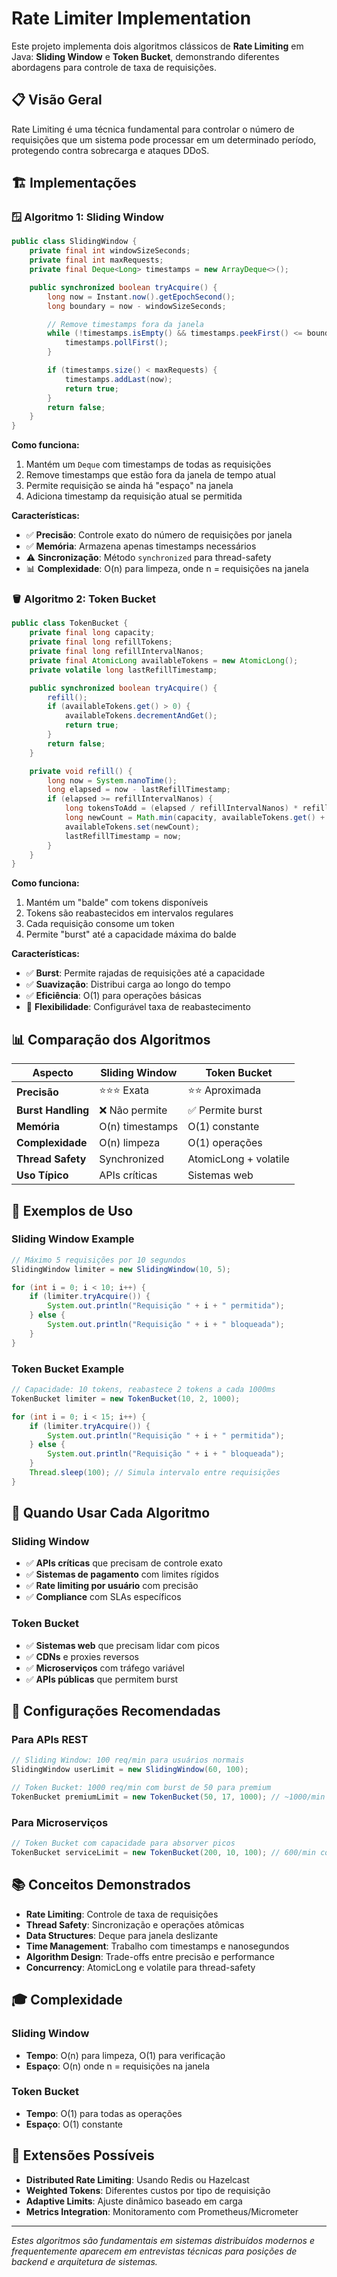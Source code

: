# Rate Limiter Implementation

Este projeto implementa dois algoritmos clássicos de **Rate Limiting** em Java: **Sliding Window** e **Token Bucket**, demonstrando diferentes abordagens para controle de taxa de requisições.

## 📋 Visão Geral

Rate Limiting é uma técnica fundamental para controlar o número de requisições que um sistema pode processar em um determinado período, protegendo contra sobrecarga e ataques DDoS.

## 🏗️ Implementações

### 🪟 Algoritmo 1: Sliding Window

```java
public class SlidingWindow {
    private final int windowSizeSeconds;
    private final int maxRequests;
    private final Deque<Long> timestamps = new ArrayDeque<>();

    public synchronized boolean tryAcquire() {
        long now = Instant.now().getEpochSecond();
        long boundary = now - windowSizeSeconds;

        // Remove timestamps fora da janela
        while (!timestamps.isEmpty() && timestamps.peekFirst() <= boundary) {
            timestamps.pollFirst();
        }

        if (timestamps.size() < maxRequests) {
            timestamps.addLast(now);
            return true;
        }
        return false;
    }
}
```

**Como funciona:**
1. Mantém um `Deque` com timestamps de todas as requisições
2. Remove timestamps que estão fora da janela de tempo atual
3. Permite requisição se ainda há "espaço" na janela
4. Adiciona timestamp da requisição atual se permitida

**Características:**
- ✅ **Precisão**: Controle exato do número de requisições por janela
- ✅ **Memória**: Armazena apenas timestamps necessários
- ⚠️ **Sincronização**: Método `synchronized` para thread-safety
- 📊 **Complexidade**: O(n) para limpeza, onde n = requisições na janela

### 🪣 Algoritmo 2: Token Bucket

```java
public class TokenBucket {
    private final long capacity;
    private final long refillTokens;
    private final long refillIntervalNanos;
    private final AtomicLong availableTokens = new AtomicLong();
    private volatile long lastRefillTimestamp;

    public synchronized boolean tryAcquire() {
        refill();
        if (availableTokens.get() > 0) {
            availableTokens.decrementAndGet();
            return true;
        }
        return false;
    }

    private void refill() {
        long now = System.nanoTime();
        long elapsed = now - lastRefillTimestamp;
        if (elapsed >= refillIntervalNanos) {
            long tokensToAdd = (elapsed / refillIntervalNanos) * refillTokens;
            long newCount = Math.min(capacity, availableTokens.get() + tokensToAdd);
            availableTokens.set(newCount);
            lastRefillTimestamp = now;
        }
    }
}
```

**Como funciona:**
1. Mantém um "balde" com tokens disponíveis
2. Tokens são reabastecidos em intervalos regulares
3. Cada requisição consome um token
4. Permite "burst" até a capacidade máxima do balde

**Características:**
- ✅ **Burst**: Permite rajadas de requisições até a capacidade
- ✅ **Suavização**: Distribui carga ao longo do tempo
- ✅ **Eficiência**: O(1) para operações básicas
- 🔧 **Flexibilidade**: Configurável taxa de reabastecimento

## 📊 Comparação dos Algoritmos

| Aspecto | Sliding Window | Token Bucket |
|---------|----------------|--------------|
| **Precisão** | ⭐⭐⭐ Exata | ⭐⭐ Aproximada |
| **Burst Handling** | ❌ Não permite | ✅ Permite burst |
| **Memória** | O(n) timestamps | O(1) constante |
| **Complexidade** | O(n) limpeza | O(1) operações |
| **Thread Safety** | Synchronized | AtomicLong + volatile |
| **Uso Típico** | APIs críticas | Sistemas web |

## 🚀 Exemplos de Uso

### Sliding Window Example
```java
// Máximo 5 requisições por 10 segundos
SlidingWindow limiter = new SlidingWindow(10, 5);

for (int i = 0; i < 10; i++) {
    if (limiter.tryAcquire()) {
        System.out.println("Requisição " + i + " permitida");
    } else {
        System.out.println("Requisição " + i + " bloqueada");
    }
}
```

### Token Bucket Example
```java
// Capacidade: 10 tokens, reabastece 2 tokens a cada 1000ms
TokenBucket limiter = new TokenBucket(10, 2, 1000);

for (int i = 0; i < 15; i++) {
    if (limiter.tryAcquire()) {
        System.out.println("Requisição " + i + " permitida");
    } else {
        System.out.println("Requisição " + i + " bloqueada");
    }
    Thread.sleep(100); // Simula intervalo entre requisições
}
```

## 🎯 Quando Usar Cada Algoritmo

### Sliding Window
- ✅ **APIs críticas** que precisam de controle exato
- ✅ **Sistemas de pagamento** com limites rígidos
- ✅ **Rate limiting por usuário** com precisão
- ✅ **Compliance** com SLAs específicos

### Token Bucket
- ✅ **Sistemas web** que precisam lidar com picos
- ✅ **CDNs** e proxies reversos
- ✅ **Microserviços** com tráfego variável
- ✅ **APIs públicas** que permitem burst

## 🔧 Configurações Recomendadas

### Para APIs REST
```java
// Sliding Window: 100 req/min para usuários normais
SlidingWindow userLimit = new SlidingWindow(60, 100);

// Token Bucket: 1000 req/min com burst de 50 para premium
TokenBucket premiumLimit = new TokenBucket(50, 17, 1000); // ~1000/min
```

### Para Microserviços
```java
// Token Bucket com capacidade para absorver picos
TokenBucket serviceLimit = new TokenBucket(200, 10, 100); // 600/min com burst
```

## 📚 Conceitos Demonstrados

- **Rate Limiting**: Controle de taxa de requisições
- **Thread Safety**: Sincronização e operações atômicas
- **Data Structures**: Deque para janela deslizante
- **Time Management**: Trabalho com timestamps e nanosegundos
- **Algorithm Design**: Trade-offs entre precisão e performance
- **Concurrency**: AtomicLong e volatile para thread-safety

## 🎓 Complexidade

### Sliding Window
- **Tempo**: O(n) para limpeza, O(1) para verificação
- **Espaço**: O(n) onde n = requisições na janela

### Token Bucket
- **Tempo**: O(1) para todas as operações
- **Espaço**: O(1) constante

## 🌟 Extensões Possíveis

- **Distributed Rate Limiting**: Usando Redis ou Hazelcast
- **Weighted Tokens**: Diferentes custos por tipo de requisição
- **Adaptive Limits**: Ajuste dinâmico baseado em carga
- **Metrics Integration**: Monitoramento com Prometheus/Micrometer

---

*Estes algoritmos são fundamentais em sistemas distribuídos modernos e frequentemente aparecem em entrevistas técnicas para posições de backend e arquitetura de sistemas.*
